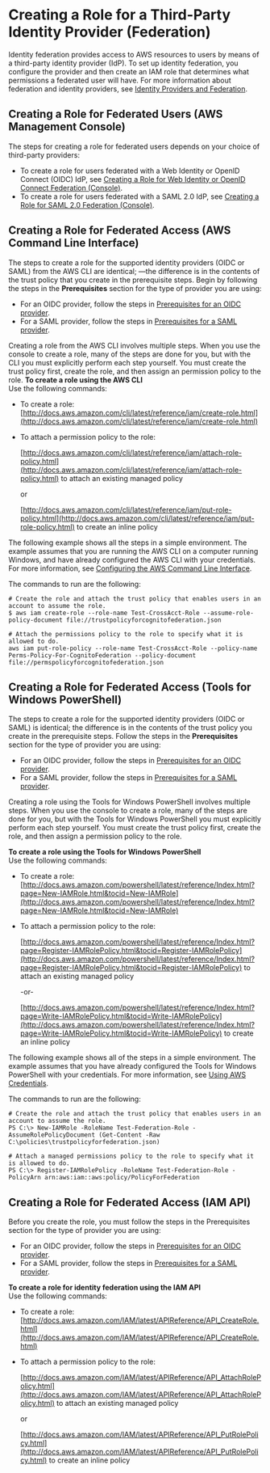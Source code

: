 # Creating a Role for a Third\-Party Identity Provider \(Federation\)<a name="id_roles_create_for-idp"></a>

Identity federation provides access to AWS resources to users by means of a third\-party identity provider \(IdP\)\. To set up identity federation, you configure the provider and then create an IAM role that determines what permissions a federated user will have\. For more information about federation and identity providers, see [Identity Providers and Federation](id_roles_providers.md)\.

## Creating a Role for Federated Users \(AWS Management Console\)<a name="w3ab1c19c23c20c14b5"></a>

The steps for creating a role for federated users depends on your choice of third\-party providers:
+ To create a role for users federated with a Web Identity or OpenID Connect \(OIDC\) IdP, see [Creating a Role for Web Identity or OpenID Connect Federation \(Console\)](id_roles_create_for-idp_oidc.md)\.
+ To create a role for users federated with a SAML 2\.0 IdP, see [Creating a Role for SAML 2\.0 Federation \(Console\)](id_roles_create_for-idp_saml.md)\.

## Creating a Role for Federated Access \(AWS Command Line Interface\)<a name="roles-creatingrole-identityprovider-cli"></a>

The steps to create a role for the supported identity providers \(OIDC or SAML\) from the AWS CLI are identical; —the difference is in the contents of the trust policy that you create in the prerequisite steps\. Begin by following the steps in the **Prerequisites** section for the type of provider you are using:
+ For an OIDC provider, follow the steps in [Prerequisites for an OIDC provider](id_roles_create_for-idp_oidc.md#oidc-prereqs)\.
+ For a SAML provider, follow the steps in [Prerequisites for a SAML provider](id_roles_create_for-idp_saml.md#saml-prereqs)\.

Creating a role from the AWS CLI involves multiple steps\. When you use the console to create a role, many of the steps are done for you, but with the CLI you must explicitly perform each step yourself\. You must create the trust policy first, create the role, and then assign an permission policy to the role\.
<a name="createrolecli"></a>
**To create a role using the AWS CLI**  
Use the following commands:
+ To create a role: [http://docs.aws.amazon.com/cli/latest/reference/iam/create-role.html](http://docs.aws.amazon.com/cli/latest/reference/iam/create-role.html)
+ To attach a permission policy to the role:

  [http://docs.aws.amazon.com/cli/latest/reference/iam/attach-role-policy.html](http://docs.aws.amazon.com/cli/latest/reference/iam/attach-role-policy.html) to attach an existing managed policy

   or

  [http://docs.aws.amazon.com/cli/latest/reference/iam/put-role-policy.html](http://docs.aws.amazon.com/cli/latest/reference/iam/put-role-policy.html) to create an inline policy

The following example shows all the steps in a simple environment\. The example assumes that you are running the AWS CLI on a computer running Windows, and have already configured the AWS CLI with your credentials\. For more information, see [Configuring the AWS Command Line Interface](http://docs.aws.amazon.com/cli/latest/userguide/cli-chap-getting-started.html)\.

The commands to run are the following:

```
# Create the role and attach the trust policy that enables users in an account to assume the role.
$ aws iam create-role --role-name Test-CrossAcct-Role --assume-role-policy-document file://trustpolicyforcognitofederation.json

# Attach the permissions policy to the role to specify what it is allowed to do.
aws iam put-role-policy --role-name Test-CrossAcct-Role --policy-name Perms-Policy-For-CognitoFederation --policy-document file://permspolicyforcognitofederation.json
```

## Creating a Role for Federated Access \(Tools for Windows PowerShell\)<a name="roles-creatingrole-identityprovider-twp"></a>

The steps to create a role for the supported identity providers \(OIDC or SAML\) is identical; the difference is in the contents of the trust policy you create in the prerequisite steps\. Follow the steps in the **Prerequisites** section for the type of provider you are using:
+ For an OIDC provider, follow the steps in [Prerequisites for an OIDC provider](id_roles_create_for-idp_oidc.md#oidc-prereqs)\.
+ For a SAML provider, follow the steps in [Prerequisites for a SAML provider](id_roles_create_for-idp_saml.md#saml-prereqs)\.

Creating a role using the Tools for Windows PowerShell involves multiple steps\. When you use the console to create a role, many of the steps are done for you, but with the Tools for Windows PowerShell you must explicitly perform each step yourself\. You must create the trust policy first, create the role, and then assign a permission policy to the role\.

**To create a role using the Tools for Windows PowerShell**  
Use the following commands:
+ To create a role: [http://docs.aws.amazon.com/powershell/latest/reference/Index.html?page=New-IAMRole.html&tocid=New-IAMRole](http://docs.aws.amazon.com/powershell/latest/reference/Index.html?page=New-IAMRole.html&tocid=New-IAMRole)
+ To attach a permission policy to the role:

  [http://docs.aws.amazon.com/powershell/latest/reference/Index.html?page=Register-IAMRolePolicy.html&tocid=Register-IAMRolePolicy](http://docs.aws.amazon.com/powershell/latest/reference/Index.html?page=Register-IAMRolePolicy.html&tocid=Register-IAMRolePolicy) to attach an existing managed policy

   \-or\-

  [http://docs.aws.amazon.com/powershell/latest/reference/Index.html?page=Write-IAMRolePolicy.html&tocid=Write-IAMRolePolicy](http://docs.aws.amazon.com/powershell/latest/reference/Index.html?page=Write-IAMRolePolicy.html&tocid=Write-IAMRolePolicy) to create an inline policy

The following example shows all of the steps in a simple environment\. The example assumes that you have already configured the Tools for Windows PowerShell with your credentials\. For more information, see [Using AWS Credentials](http://docs.aws.amazon.com/powershell/latest/userguide/specifying-your-aws-credentials.html)\.

The commands to run are the following:

```
# Create the role and attach the trust policy that enables users in an account to assume the role.
PS C:\> New-IAMRole -RoleName Test-Federation-Role -AssumeRolePolicyDocument (Get-Content -Raw C:\policies\trustpolicyforfederation.json)

# Attach a managed permissions policy to the role to specify what it is allowed to do.
PS C:\> Register-IAMRolePolicy -RoleName Test-Federation-Role -PolicyArn arn:aws:iam::aws:policy/PolicyForFederation
```

## Creating a Role for Federated Access \(IAM API\)<a name="roles-creatingrole-identityprovider-api"></a>

Before you create the role, you must follow the steps in the Prerequisites section for the type of provider you are using:
+ For an OIDC provider, follow the steps in [Prerequisites for an OIDC provider](id_roles_create_for-idp_oidc.md#oidc-prereqs)\.
+ For a SAML provider, follow the steps in [Prerequisites for a SAML provider](id_roles_create_for-idp_saml.md#saml-prereqs)\.

**To create a role for identity federation using the IAM API**  
Use the following commands:
+ To create a role: [http://docs.aws.amazon.com/IAM/latest/APIReference/API_CreateRole.html](http://docs.aws.amazon.com/IAM/latest/APIReference/API_CreateRole.html)
+ To attach a permission policy to the role:

  [http://docs.aws.amazon.com/IAM/latest/APIReference/API_AttachRolePolicy.html](http://docs.aws.amazon.com/IAM/latest/APIReference/API_AttachRolePolicy.html) to attach an existing managed policy

   or

  [http://docs.aws.amazon.com/IAM/latest/APIReference/API_PutRolePolicy.html](http://docs.aws.amazon.com/IAM/latest/APIReference/API_PutRolePolicy.html) to create an inline policy